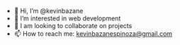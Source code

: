 - 👋 Hi, I’m @kevinbazane
- 👀 I’m interested in web development
- 💞️ I am looking to collaborate on projects
- 📫 How to reach me: kevinbazanespinoza@gmail.com

<!---
kevinbazane/kevinbazane is a ✨ special ✨ repository because its `README.md` (this file) appears on your GitHub profile.
You can click the Preview link to take a look at your changes.
--->
